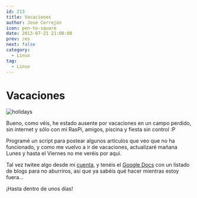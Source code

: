 ```yaml
---
id: 213
title: Vacaciones
author: Jose Cerrejon
icon: pen-to-square
date: 2013-07-21 21:00:00
prev: /es
next: false
category:
  - Linux
tag:
  - Linux
---
```


# Vacaciones

![holidays](/images/holidays.jpg)

Bueno, como véis, he estado ausente por vacaciones en un campo perdido, sin internet y sólo con mi RasPi, amigos, piscina y fiesta sin control :P

Programé un script para postear algunos artículos que veo que no ha funcionado, y como me vuelvo a ir de vacaciones, actualizaré mañana Lunes y hasta el Viernes no me veréis por aquí.

Tal vez twitee algo desde mi [cuenta](http://twitter.com/ulysess10), y tenéis el [Google Docs](http://goo.gl/Iwhbq) con un listado de blogs para no aburriros, así que ya sabéis qué hacer mientras estoy fuera...

¡Hasta dentro de unos días!